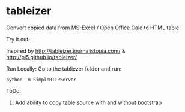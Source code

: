 tableizer
=========

Convert copied data from MS-Excel / Open Office Calc to HTML table

Try it out:

Inspired by http://tableizer.journalistopia.com/ & http://pi5.github.io/tableizer/



Run Locally: Go to the tabliezer folder and run:

```
python -m SimpleHTTPServer
```

ToDo:
1. Add ability to copy table source with and without bootstrap
